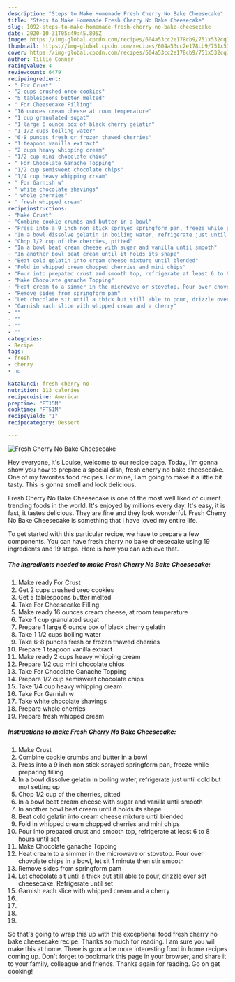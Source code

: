 ```yaml
---
description: "Steps to Make Homemade Fresh Cherry No Bake Cheesecake"
title: "Steps to Make Homemade Fresh Cherry No Bake Cheesecake"
slug: 1092-steps-to-make-homemade-fresh-cherry-no-bake-cheesecake
date: 2020-10-31T05:49:45.805Z
image: https://img-global.cpcdn.com/recipes/604a53cc2e178cb9/751x532cq70/fresh-cherry-no-bake-cheesecake-recipe-main-photo.jpg
thumbnail: https://img-global.cpcdn.com/recipes/604a53cc2e178cb9/751x532cq70/fresh-cherry-no-bake-cheesecake-recipe-main-photo.jpg
cover: https://img-global.cpcdn.com/recipes/604a53cc2e178cb9/751x532cq70/fresh-cherry-no-bake-cheesecake-recipe-main-photo.jpg
author: Tillie Conner
ratingvalue: 4
reviewcount: 6479
recipeingredient:
- " For Crust"
- "2 cups crushed oreo cookies"
- "5 tablespoons butter melted"
- " For Cheesecake Filling"
- "16 ounces cream cheese at room temperature"
- "1 cup granulated sugat"
- "1 large 6 ounce box of black cherry gelatin"
- "1 1/2 cups boiling water"
- "6-8 punces fresh or frozen thawed cherries"
- "1 teapoon vanilla extract"
- "2 cups heavy whipping cream"
- "1/2 cup mini chocolate chios"
- " For Chocolate Ganache Topping"
- "1/2 cup semisweet chocolate chips"
- "1/4 cup heavy whipping cream"
- " For Garnish w"
- " white chocolate shavings"
- " whole cherries"
- " fresh whipped cream"
recipeinstructions:
- "Make Crust"
- "Combine cookie crumbs and butter in a bowl"
- "Press into a 9 inch non stick sprayed springform pan, freeze while preparing filling"
- "In a bowl dissolve gelatin in boiling water, refrigerate just until cold but mot setting up"
- "Chop 1/2 cup of the cherries, pitted"
- "In a bowl beat cream cheese with sugar and vanilla until smooth"
- "In another bowl beat cream until it holds its shape"
- "Beat cold gelatin into cream cheese mixture until blended"
- "Fold in whipped cream chopped cherries and mini chips"
- "Pour into prepated crust and smooth top, refrigerate at least 6 to 8 hours until set"
- "Make Chocolate ganache Topping"
- "Heat cream to a simmer in the microwave or stovetop. Pour over chovolate chips in a bowl, let sit 1 minute then stir smooth"
- "Remove sides from springform pam"
- "Let chocolate sit until a thick but still able to pour, drizzle over set cheesecake. Refrigerate until set"
- "Garnish each slice with whipped cream and a cherry"
- ""
- ""
- ""
- ""
categories:
- Recipe
tags:
- fresh
- cherry
- no

katakunci: fresh cherry no 
nutrition: 113 calories
recipecuisine: American
preptime: "PT15M"
cooktime: "PT51M"
recipeyield: "1"
recipecategory: Dessert

---
```



![Fresh Cherry No Bake Cheesecake](https://img-global.cpcdn.com/recipes/604a53cc2e178cb9/751x532cq70/fresh-cherry-no-bake-cheesecake-recipe-main-photo.jpg)

Hey everyone, it's Louise, welcome to our recipe page. Today, I'm gonna show you how to prepare a special dish, fresh cherry no bake cheesecake. One of my favorites food recipes. For mine, I am going to make it a little bit tasty. This is gonna smell and look delicious.

Fresh Cherry No Bake Cheesecake is one of the most well liked of current trending foods in the world. It's enjoyed by millions every day. It's easy, it is fast, it tastes delicious. They are fine and they look wonderful. Fresh Cherry No Bake Cheesecake is something that I have loved my entire life.




To get started with this particular recipe, we have to prepare a few components. You can have fresh cherry no bake cheesecake using 19 ingredients and 19 steps. Here is how you can achieve that.

<!--inarticleads1-->

##### The ingredients needed to make Fresh Cherry No Bake Cheesecake:

1. Make ready  For Crust
1. Get 2 cups crushed oreo cookies
1. Get 5 tablespoons butter melted
1. Take  For Cheesecake Filling
1. Make ready 16 ounces cream cheese, at room temperature
1. Take 1 cup granulated sugat
1. Prepare 1 large 6 ounce box of black cherry gelatin
1. Take 1 1/2 cups boiling water
1. Take 6-8 punces fresh or frozen thawed cherries
1. Prepare 1 teapoon vanilla extract
1. Make ready 2 cups heavy whipping cream
1. Prepare 1/2 cup mini chocolate chios
1. Take  For Chocolate Ganache Topping
1. Prepare 1/2 cup semisweet chocolate chips
1. Take 1/4 cup heavy whipping cream
1. Take  For Garnish w
1. Take  white chocolate shavings
1. Prepare  whole cherries
1. Prepare  fresh whipped cream




<!--inarticleads2-->

##### Instructions to make Fresh Cherry No Bake Cheesecake:

1. Make Crust
1. Combine cookie crumbs and butter in a bowl
1. Press into a 9 inch non stick sprayed springform pan, freeze while preparing filling
1. In a bowl dissolve gelatin in boiling water, refrigerate just until cold but mot setting up
1. Chop 1/2 cup of the cherries, pitted
1. In a bowl beat cream cheese with sugar and vanilla until smooth
1. In another bowl beat cream until it holds its shape
1. Beat cold gelatin into cream cheese mixture until blended
1. Fold in whipped cream chopped cherries and mini chips
1. Pour into prepated crust and smooth top, refrigerate at least 6 to 8 hours until set
1. Make Chocolate ganache Topping
1. Heat cream to a simmer in the microwave or stovetop. Pour over chovolate chips in a bowl, let sit 1 minute then stir smooth
1. Remove sides from springform pam
1. Let chocolate sit until a thick but still able to pour, drizzle over set cheesecake. Refrigerate until set
1. Garnish each slice with whipped cream and a cherry
1. 
1. 
1. 
1. 




So that's going to wrap this up with this exceptional food fresh cherry no bake cheesecake recipe. Thanks so much for reading. I am sure you will make this at home. There is gonna be more interesting food in home recipes coming up. Don't forget to bookmark this page in your browser, and share it to your family, colleague and friends. Thanks again for reading. Go on get cooking!
